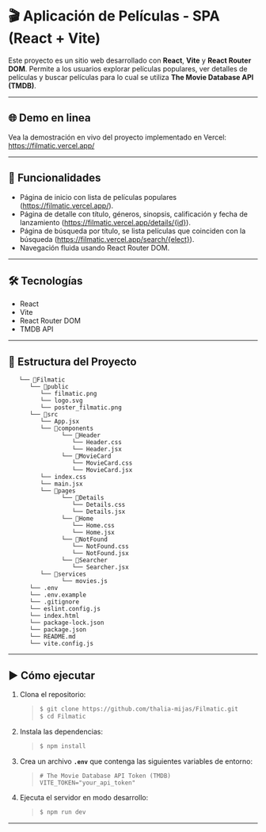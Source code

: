 # 🎬 Aplicación de Películas - SPA (React + Vite)

Este proyecto es un sitio web desarrollado con **React**, **Vite** y **React Router DOM**. Permite a los usuarios explorar películas populares, ver detalles de películas y buscar películas para lo cual se utiliza **The Movie Database API (TMDB)**.

---

## 🌐 Demo en linea

Vea la demostración en vivo del proyecto implementado en Vercel: https://filmatic.vercel.app/

---

## 🚀 Funcionalidades

- Página de inicio con lista de películas populares (https://filmatic.vercel.app/).
- Página de detalle con título, géneros, sinopsis, calificación y fecha de lanzamiento (https://filmatic.vercel.app/details/{id}).
- Página de búsqueda por título, se lista películas que coinciden con la búsqueda (https://filmatic.vercel.app/search/{elect}).
- Navegación fluida usando React Router DOM.

---

## 🛠️ Tecnologías

- React
- Vite
- React Router DOM
- TMDB API

---

## 📁 Estructura del Proyecto

```
   └── 📁Filmatic
      └── 📁public
         └── filmatic.png
         └── logo.svg
         └── poster_filmatic.png
      └── 📁src
         └── App.jsx
         └── 📁components
               └── 📁Header
                  └── Header.css
                  └── Header.jsx
               └── 📁MovieCard
                  └── MovieCard.css
                  └── MovieCard.jsx
         └── index.css
         └── main.jsx
         └── 📁pages
               └── 📁Details
                  └── Details.css
                  └── Details.jsx
               └── 📁Home
                  └── Home.css
                  └── Home.jsx
               └── 📁NotFound
                  └── NotFound.css
                  └── NotFound.jsx
               └── 📁Searcher
                  └── Searcher.jsx
         └── 📁services
               └── movies.js
      └── .env
      └── .env.example
      └── .gitignore
      └── eslint.config.js
      └── index.html
      └── package-lock.json
      └── package.json
      └── README.md
      └── vite.config.js
```

---

## ▶️ Cómo ejecutar

1. Clona el repositorio:

   > ```bash
   > $ git clone https://github.com/thalia-mijas/Filmatic.git
   > $ cd Filmatic
   > ```

2. Instala las dependencias:

   > ```bash
   > $ npm install
   > ```

3. Crea un archivo **`.env`** que contenga las siguientes variables de entorno:

   > ```
   > # The Movie Database API Token (TMDB)
   > VITE_TOKEN="your_api_token"
   > ```

4. Ejecuta el servidor en modo desarrollo:
   > ```bash
   > $ npm run dev
   > ```

---